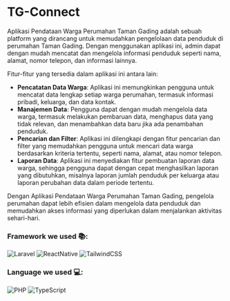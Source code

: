 # TG-Connect

Aplikasi Pendataan Warga Perumahan Taman Gading adalah sebuah platform yang dirancang untuk memudahkan pengelolaan data penduduk di perumahan Taman Gading. Dengan menggunakan aplikasi ini, admin dapat dengan mudah mencatat dan mengelola informasi penduduk seperti nama, alamat, nomor telepon, dan informasi lainnya.

Fitur-fitur yang tersedia dalam aplikasi ini antara lain:

- **Pencatatan Data Warga**: Aplikasi ini memungkinkan pengguna untuk mencatat data lengkap setiap warga perumahan, termasuk informasi pribadi, keluarga, dan data kontak.
- **Manajemen Data**: Pengguna dapat dengan mudah mengelola data warga, termasuk melakukan pembaruan data, menghapus data yang tidak relevan, dan menambahkan data baru jika ada penambahan penduduk.
- **Pencarian dan Filter**: Aplikasi ini dilengkapi dengan fitur pencarian dan filter yang memudahkan pengguna untuk mencari data warga berdasarkan kriteria tertentu, seperti nama, alamat, atau nomor telepon.
- **Laporan Data**: Aplikasi ini menyediakan fitur pembuatan laporan data warga, sehingga pengguna dapat dengan cepat menghasilkan laporan yang dibutuhkan, misalnya laporan jumlah penduduk per keluarga atau laporan perubahan data dalam periode tertentu.

Dengan Aplikasi Pendataan Warga Perumahan Taman Gading, pengelola perumahan dapat lebih efisien dalam mengelola data penduduk dan memudahkan akses informasi yang diperlukan dalam menjalankan aktivitas sehari-hari.

### Framework we used 📚:

![Laravel](https://img.shields.io/badge/Laravel-FF2D20?style=for-the-badge&logo=laravel&logoColor=white)
![ReactNative](https://img.shields.io/badge/React_Native-61DAFB?style=for-the-badge&logo=react&logoColor=white)
![TailwindCSS](https://img.shields.io/badge/Tailwind_CSS-38B2AC?style=for-the-badge&logo=tailwind-css&logoColor=white)

### Language we used 💻:

![PHP](https://img.shields.io/badge/PHP-777BB4?style=for-the-badge&logo=php&logoColor=white)
![TypeScript](https://img.shields.io/badge/TypeScript-007ACC?style=for-the-badge&logo=typescript&logoColor=white)